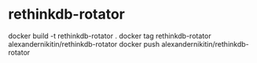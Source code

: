 # rethinkdb-rotator
docker build -t rethinkdb-rotator .
docker tag rethinkdb-rotator alexandernikitin/rethinkdb-rotator
docker push alexandernikitin/rethinkdb-rotator